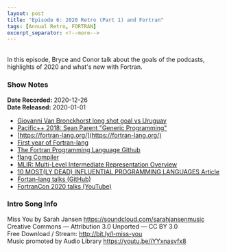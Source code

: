 ```yaml
---
layout: post
title: "Episode 6: 2020 Retro (Part 1) and Fortran"
tags: [Annual Retro, FORTRAN]
excerpt_separator: <!--more-->
---
```


<br>In this episode, Bryce and Conor talk about the goals of the podcasts, highlights of 2020 and what's new with Fortran.

<!--more-->

### Show Notes

**Date Recorded:** 2020-12-26 <br>
**Date Released:** 2020-01-01

* [Giovanni Van Bronckhorst long shot goal vs Uruguay](https://www.youtube.com/watch?v=xWnz8IeoHrM)
* [Pacific++ 2018: Sean Parent "Generic Programming"](https://www.youtube.com/watch?v=iwJpxWHuZQY)
* [https://fortran-lang.org/](https://fortran-lang.org/)
* [First year of Fortran-lang](https://medium.com/modern-fortran/first-year-of-fortran-lang-d8796bfa0067)
* [The Fortran Programming Language Github](https://github.com/fortran-lang)
* [flang Compiler](https://github.com/flang-compiler/flang)
* [MLIR: Multi-Level Intermediate Representation Overview](https://mlir.llvm.org/)
* [10 MOST(LY DEAD) INFLUENTIAL PROGRAMMING LANGUAGES Article](https://www.hillelwayne.com/post/influential-dead-languages/)
* [Fortan-lang talks (GitHub)](https://github.com/fortran-lang/talks)
* [FortranCon 2020 talks (YouTube)](https://www.youtube.com/playlist?list=PLeKbr7eYHjt77h90hDVC-vGzrWmvDhCAf)

### Intro Song Info

Miss You by Sarah Jansen https://soundcloud.com/sarahjansenmusic<br>
Creative Commons — Attribution 3.0 Unported — CC BY 3.0<br>
Free Download / Stream: http://bit.ly/l-miss-you<br>
Music promoted by Audio Library https://youtu.be/iYYxnasvfx8<br>
